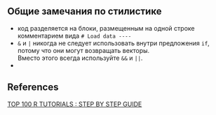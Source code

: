 ## Общие замечания по стилистике
* код разделяется на блоки, размещенным на одной строке комментарием вида `# Load data ----`
* `&` и `|` никогда не следует использовать внутри предложения `if`, потому что они могут возвращать векторы.  
Вместо этого всегда используйте `&&` и `||`.
* 

## References
[TOP 100 R TUTORIALS : STEP BY STEP GUIDE](https://www.listendata.com/p/r-programming-tutorials.html)
